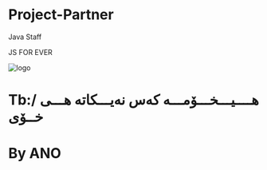 # Project-Partner

Java Staff 

JS FOR EVER

![logo](https://cdn.discordapp.com/attachments/887255527422312461/887255554509123623/image0.gif)

# Tb:/ هــــیـــخـــۆمـــە کەس نەیـــکاتە هـــی خــۆی

# By ANO
